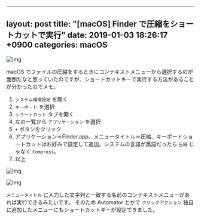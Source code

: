  ---
 layout: post
 title:  "[macOS] Finder で圧縮をショートカットで実行"
 date:   2019-01-03 18:26:17 +0900
 categories: macOS
 ---

![img](https://lh3.googleusercontent.com/lCkGGHSZ4NCitgx05IWctfQGmlhDayc_77d4UNvaEZdK71HQlWCY9B8cQQ03yOn4pK3bCDB_Nr2pxVhZorWxKGNJd_lKFUJQ9ENzZG-G8rCQvLN5HDh2s9Zrc38XXgaEJFHtOgAvUW2Ne2J7LIuWZLqrU_5QVzCT9Uld5VH_VdAQ-lJiPHN3vkgUOMxwVVcxYUyep0Nyx7GZoAINYLq9szlrWXcd3x9qGwm-LTXWk-DahF3rQfgt7bQm79-10X1pxJJ46B1tR1MfBbHhP2n1OhfqdBjygFe-bpsAy2K26Xz5XeeKN-EhXhlGPpRnmQNT1rBFTiFwQiH_VE2eauO1Am6KsE85F85GNyGfqEvuToNhDJrX4IDqnDP88tyYPWo3rpTcMAS24ckIvBi50doizqP5B8Zid0bixDhJz5cmLWPaZejYMlYGpIgWQnAp2qop8xuCR1gEuF96TJu8DqYDmIMhe8Hykv0dLI6Xi2kOxC43eR6gM0xhPcR1_oU7RUtEMCfjg9r9fPW2O7sp5omm30Dp39vFshP2wwZD3IpyHjixC5Jy-Hb00HYDmylP3jPim87i_HeVop4e6PIfKOWSihqnatdadWFIUA7sf4yGIiV4YnrVjN2NvhOSVdqod37NknzQP4RmrVNSxmtsZUdth0iH6qyHRKCWcIEnFIss4z3ymo-vr9scBrasu8HIyfBw3NEVQZiZZFXp3VZxjgg=w703-h315-no=w740)

macOS でファイルの圧縮をするときにコンテキストメニューから選択するのが面倒だなと思っていたのですが、ショートカットキーで実行する方法があることが分かったのでメモ。

1. `システム環境設定` を開く
2. `キーボード` を選択
3. `ショートカット` タブを開く
4. 左の一覧から `アプリケーション` を選択
5. `+` ボタンをクリック
6. アプリケーション＝Finder.app、メニュータイトル＝圧縮、キーボードショートカットはお好みで設定して追加。システムの言語が英語だったら `圧縮` じゃなく `Compress`。
7. 以上

![img](https://lh3.googleusercontent.com/Aigv31o22rxrE5HRKjzU_GQF6yeydWEy8o120cFxPl2oKigW6WUggQkyhyw1Unvgjsi0Vu3XmNAR50tSYhsOam5N-OwWCfQQS4mFV98PHZgubBFhB5Kupjx_MRMlPNOQjHDhVgCgSvsuQ4rAbxTJRTteeOnKOmIDuu8cW55ruOObFry_ZDPzF5LbJyaBvDXptWse7g-BuwXG2ojyx8RAZRDBmUn54joGevChWgzsoI1zwHFK2x4KDJJhdQGfAKp80hKjjaLPeoTeYVA80NFnzI3xKjGrJB1gat_Hgq0M5aMFtswZO0iE58z_1Y1HI9CUGYIdspYyjGYu4vRYr_4akpYYYrs47WVBuA4OCno7yVCJHhOmbn9Y2cRGW_96sP3LcsQZjE4dioYNoeE-M5Eis7x4SxxvTomv0MbGYkTis1udTd6TaZHdzy2cIn472qeW9hoPrUORNarYINzAh5BW1uibwm4Sl76RihnjEOEXzo2bY_SQ0y6Vj6BdATH77scLPwNDfis3LQnKElhK3NZ_6_W7C4oC5MAkvSrUm1fgs1BKXGs9dkw0EjCg7ZQ2eYL6vlggpYJQIyKxX3C35AvLGcYQIKcHKRclBxoYMWZJj1Ct7st_Ff9UN3cugpCD8bAhMXWuFMjn4EYD6tO1nAy2wmUXWQGTQtXN-YMr2TuoJXIleezOx7RyNs8zlyeAbL1uFrEsLLAT8BRUX6F1J14=w780-h723-no=w740)

![img](https://lh3.googleusercontent.com/CnxfTSyXsaP4qKZ7y9teoBMKPzTFiSW3j1j3cDf7q-WgXCiOPvzTP6RGI7lzUlQpwIge_e6q4JYNCWBPjfd_IntOsgIhezQFwGG9DFe7qIRcX-eTkaeYTG1AVhwa6VDlZopW0rs39IC4UO7LE9TB8cCg91LD5P8t5y7Q7IG2Htsx8zA5SMjdr86LtS3kVkXz9eQIjRiPBCx9D224dZHdP5lr7cQBNy05DwN9goWKtI70j1CQci2Vo9XlGDryDQMDqOT_dqcyuOGn1KWkFrcexxG2AVHU2PLHa3l3fuYUZ5P2tRB7LF95FlKN80xfiweTyXBU7e6X8nN9tze-kHySKBQrBK1IGfSdX69jQ0Q2_78JoIhVN4-fCBn7xAHqx--wntM4wnA1yFaxuGWv0zdoiCaCKuBg6aDIySXm9yiReLLRyCszstG5nRMD9JSv5kg3zAqTz6CpF7k1ez_ej1Mf7La14m_KKTnThiWSRJjLAor50S7jbyDXJEdRwb9xzntuDdNOOJgzc2zMtA5HZYN5J7BJn8tHGa13bMQY3htNQBf7oz7HudEcz7MsBx4qx9Ab8gwo4vTf_Orqug21JwqFDaxACXo43uEr-NdcPABTj7-eXiQVUHhzbtG9BMg43oc6ZhstBSh8zSCmCqcMtsKwT-isV5t4mMmN2cDbmO3ggWppkDzVr_pltuljp7iduN3dK8l7iMVNba6z-IBRz-M=w780-h723-no=w740)

`メニュータイトル` に入力した文字列と一致する名前のコンテキストメニューがあれば実行できるみたいです。
そのため Automator とかで `クリックアクション` 独自に追加したメニューにもショートカットキーが設定できました。
 
